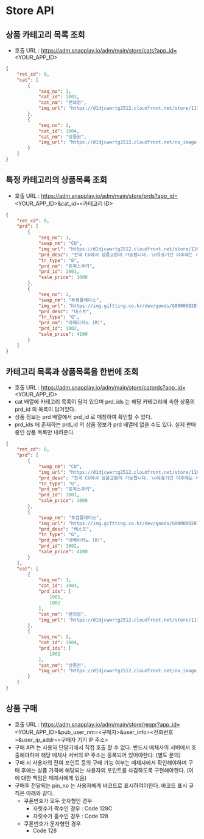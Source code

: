 # Store API

## 상품 카테고리 목록 조회
 
- 호출 URL : https://adm.snapplay.io/adm/main/store/cats?app_id=<YOUR_APP_ID>

```json
{
    "ret_cd": 0,
    "cat": [
        {
            "seq_no": 1,
            "cat_id": 1003,
            "cat_nm": "편의점",
            "img_url": "https://d1djcwwrtg2512.cloudfront.net/store/1171"
        },
        {
            "seq_no": 2,
            "cat_id": 1004,
            "cat_nm": "상품권",
            "img_url": "https://d1djcwwrtg2512.cloudfront.net/no_image.jpg"
        }
    ]
}
```

## 특정 카테고리의 상품목록 조회

- 호출 URL : https://adm.snapplay.io/adm/main/store/prds?app_id=<YOUR_APP_ID>&cat_id=<카테고리 ID>

```json
{
    "ret_cd": 0,
    "prd": [
        {
            "seq_no": 1,
            "swap_nm": "CU",
            "img_url": "https://d1djcwwrtg2512.cloudfront.net/store/1168",
            "prd_desc": "전국 CU에서 상품교환이 가능합니다. \n유효기간 이후에는 사용이 불가합니다.\n각종 할인적용 및 포인트 적립 불가 합니다.\n자체 행사상품에는 제외 됩니다.\n1+1/2+1등 행사상품 +1적용은 되지 않습니다.",
            "tr_type": "G",
            "prd_nm": "트윅스쿠키",
            "prd_id": 1001,
            "sale_price": 1000
        },
        {
            "seq_no": 2,
            "swap_nm": "투썸플레이스",
            "img_url": "https://img.giftting.co.kr/dev/goods/G00000028764/G00000028764_250.jpg",
            "prd_desc": "테스트",
            "tr_type": "G",
            "prd_nm": "아메리카노 (R)",
            "prd_id": 1002,
            "sale_price": 4100
        }
    ]
}
```

## 카테고리 목록과 상품목록을 한번에 조회

- 호출 URL : https://adm.snapplay.io/adm/main/store/catprds?app_id=<YOUR_APP_ID>
- cat 배열에 카테고리 목록이 담겨 있으며 prd_ids 는 해당 카테고리에 속한 상품의 prd_id 의 목록이 담겨있다.
- 상품 정보는 prd 배열에서 prd_id 로 매칭하여 확인할 수 있다.
- prd_ids 에 존재하는 prd_id 의 상품 정보가 prd 배열에 없을 수도 있다. 실제 판매 중인 상품 목록만 내려준다.
  
```json
{
    "ret_cd": 0,
    "prd": [
        {
            "swap_nm": "CU",
            "img_url": "https://d1djcwwrtg2512.cloudfront.net/store/1168",
            "prd_desc": "전국 CU에서 상품교환이 가능합니다. \n유효기간 이후에는 사용이 불가합니다.\n각종 할인적용 및 포인트 적립 불가 합니다.\n자체 행사상품에는 제외 됩니다.\n1+1/2+1등 행사상품 +1적용은 되지 않습니다.",
            "tr_type": "G",
            "prd_nm": "트윅스쿠키",
            "prd_id": 1001,
            "sale_price": 1000
        },
        {
            "swap_nm": "투썸플레이스",
            "img_url": "https://img.giftting.co.kr/dev/goods/G00000028764/G00000028764_250.jpg",
            "prd_desc": "테스트",
            "tr_type": "G",
            "prd_nm": "아메리카노 (R)",
            "prd_id": 1002,
            "sale_price": 4100
        }
    ],
    "cat": [
        {
            "seq_no": 1,
            "cat_id": 1003,
            "prd_ids": [
                1001,
                1002
            ],
            "cat_nm": "편의점",
            "img_url": "https://d1djcwwrtg2512.cloudfront.net/store/1171"
        },
        {
            "seq_no": 2,
            "cat_id": 1004,
            "prd_ids": [
                1002
            ],
            "cat_nm": "상품권",
            "img_url": "https://d1djcwwrtg2512.cloudfront.net/no_image.jpg"
        }
    ]
}
```
## 상품 구매
- 호출 URL : https://adm.snapplay.io/adm/main/store/reqpr?app_id=<YOUR_APP_ID>&pub_user_nm=<구매자>&user_info=<전화번호>&user_ip_addr=<구매자 기기 IP 주소>
- 구매 API 는 사용자 단말기에서 직접 호출 할 수 없다. 반드시 매체사의 서버에서 호출해야하며 해당 매체사 서버의 IP 주소는 등록되어 있어야한다. (별도 문의)
- 구매 시 사용자의 잔여 포인트 등의 구매 가능 여부는 매체사에서 확인해야하며 구매 후에는 상품 가격에 해당되는 사용자의 포인트를 차감하도록 구현해야한다. (이에 대한 책임은 매체사에게 있음)
- 구매후 전달되는 pin_no 는 사용자에게 바코드로 표시하여야한다. 바코드 표시 규칙은 아래와 같다.
  - 쿠폰번호가 모두 숫자형인 경우
    - 자릿수가 짝수인 경우 : Code 128C
    - 자릿수가 홀수인 경우 : Code 128
  - 쿠폰번호가 문자형인 경우
    - Code 128
